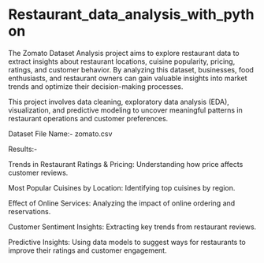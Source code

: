 # Restaurant_data_analysis_with_python

The Zomato Dataset Analysis project aims to explore restaurant data to extract insights about restaurant locations, cuisine popularity, pricing, ratings, and customer behavior. By analyzing this dataset, businesses, food enthusiasts, and restaurant owners can gain valuable insights into market trends and optimize their decision-making processes.

This project involves data cleaning, exploratory data analysis (EDA), visualization, and predictive modeling to uncover meaningful patterns in restaurant operations and customer preferences.

Dataset File Name:- zomato.csv

Results:-

Trends in Restaurant Ratings & Pricing: Understanding how price affects customer reviews.

Most Popular Cuisines by Location: Identifying top cuisines by region.

Effect of Online Services: Analyzing the impact of online ordering and reservations.

Customer Sentiment Insights: Extracting key trends from restaurant reviews.

Predictive Insights: Using data models to suggest ways for restaurants to improve their ratings and customer engagement.

